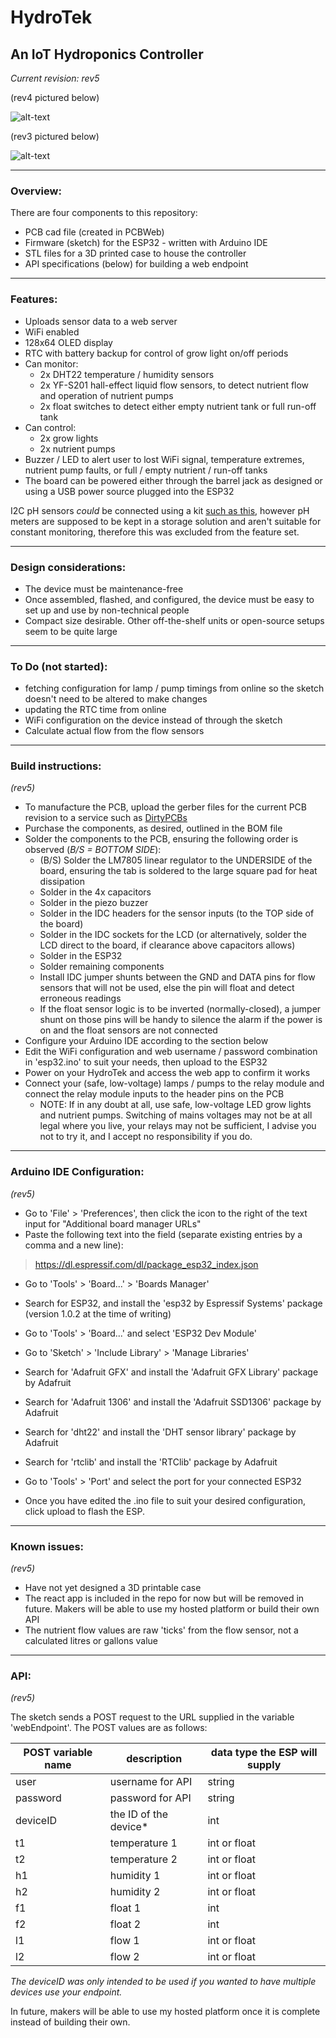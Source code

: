 # HydroTek
## An IoT Hydroponics Controller

*Current revision: rev5*

(rev4 pictured below)

![alt-text](https://i.imgur.com/RJYCEXgl.jpg "Image")

(rev3 pictured below)

![alt-text](https://i.imgur.com/qcLx93il.jpg "Image")

---

### Overview:

There are four components to this repository:
* PCB cad file (created in PCBWeb)
* Firmware (sketch) for the ESP32 - written with Arduino IDE
* STL files for a 3D printed case to house the controller
* API specifications (below) for building a web endpoint

---

### Features:

* Uploads sensor data to a web server
* WiFi enabled
* 128x64 OLED display
* RTC with battery backup for control of grow light on/off periods
* Can monitor:
  * 2x DHT22 temperature / humidity sensors
  * 2x YF-S201 hall-effect liquid flow sensors, to detect nutrient flow and operation of nutrient pumps
  * 2x float switches to detect either empty nutrient tank or full run-off tank
* Can control:
  * 2x grow lights
  * 2x nutrient pumps
* Buzzer / LED to alert user to lost WiFi signal, temperature extremes, nutrient pump faults, or full / empty nutrient / run-off tanks
* The board can be powered either through the barrel jack as designed or using a USB power source plugged into the ESP32

I2C pH sensors *could* be connected using a kit [such as this](https://www.sparkfun.com/products/10972), however pH meters are supposed to be kept in a storage solution and aren't suitable for constant monitoring, therefore this was excluded from the feature set.

---

### Design considerations:

* The device must be maintenance-free
* Once assembled, flashed, and configured, the device must be easy to set up and use by non-technical people
* Compact size desirable. Other off-the-shelf units or open-source setups seem to be quite large

---

### To Do (not started):

* fetching configuration for lamp / pump timings from online so the sketch doesn't need to be altered to make changes
* updating the RTC time from online
* WiFi configuration on the device instead of through the sketch
* Calculate actual flow from the flow sensors

---

### Build instructions:
*(rev5)*

* To manufacture the PCB, upload the gerber files for the current PCB revision to a service such as [DirtyPCBs](http://dirtypcbs.com/store/pcbs)
* Purchase the components, as desired, outlined in the BOM file
* Solder the components to the PCB, ensuring the following order is observed (*B/S = BOTTOM SIDE*):
  * (B/S) Solder the LM7805 linear regulator to the UNDERSIDE of the board, ensuring the tab is soldered to the large square pad for heat dissipation
  * Solder in the 4x capacitors
  * Solder in the piezo buzzer
  * Solder in the IDC headers for the sensor inputs (to the TOP side of the board)
  * Solder in the IDC sockets for the LCD (or alternatively, solder the LCD direct to the board, if clearance above capacitors allows)
  * Solder in the ESP32
  * Solder remaining components
  * Install IDC jumper shunts between the GND and DATA pins for flow sensors that will not be used, else the pin will float and detect erroneous readings
  * If the float sensor logic is to be inverted (normally-closed), a jumper shunt on those pins will be handy to silence the alarm if the power is on and the float sensors are not connected
* Configure your Arduino IDE according to the section below
* Edit the WiFi configuration and web username / password combination in 'esp32.ino' to suit your needs, then upload to the ESP32
* Power on your HydroTek and access the web app to confirm it works
* Connect your (safe, low-voltage) lamps / pumps to the relay module and connect the relay module inputs to the header pins on the PCB
  * NOTE: If in any doubt at all, use safe, low-voltage LED grow lights and nutrient pumps. Switching of mains voltages may not be at all legal where you live, your relays may not be sufficient, I advise you not to try it, and I accept no responsibility if you do.

---

### Arduino IDE Configuration:
*(rev5)*

* Go to 'File' > 'Preferences', then click the icon to the right of the text input for "Additional board manager URLs"
* Paste the following text into the field (separate existing entries by a comma and a new line):
> https://dl.espressif.com/dl/package_esp32_index.json
* Go to 'Tools' > 'Board...' > 'Boards Manager'
* Search for ESP32, and install the 'esp32 by Espressif Systems' package (version 1.0.2 at the time of writing)
* Go to 'Tools' > 'Board...' and select 'ESP32 Dev Module'
* Go to 'Sketch' > 'Include Library' > 'Manage Libraries'
* Search for 'Adafruit GFX' and install the 'Adafruit GFX Library' package by Adafruit
* Search for 'Adafruit 1306' and install the 'Adafruit SSD1306' package by Adafruit
* Search for 'dht22' and install the 'DHT sensor library' package by Adafruit
* Search for 'rtclib' and install the 'RTClib' package by Adafruit

* Go to 'Tools' > 'Port' and select the port for your connected ESP32
* Once you have edited the .ino file to suit your desired configuration, click upload to flash the ESP.

---

### Known issues:
*(rev5)*

* Have not yet designed a 3D printable case
* The react app is included in the repo for now but will be removed in future. Makers will be able to use my hosted platform or build their own API
* The nutrient flow values are raw 'ticks' from the flow sensor, not a calculated litres or gallons value

---

### API:
*(rev5)*

The sketch sends a POST request to the URL supplied in the variable 'webEndpoint'. The POST values are as follows:

| POST variable name | description | data type the ESP will supply |
| --- | --- | --- |
| user | username for API | string |
| password | password for API | string |
| deviceID | the ID of the device* | int |
| t1 | temperature 1 | int or float |
| t2 | temperature 2 | int or float |
| h1 | humidity 1 | int or float |
| h2 | humidity 2 | int or float |
| f1 | float 1 | int |
| f2 | float 2 | int |
| l1 | flow 1 | int or float |
| l2 | flow 2 | int or float |

*The deviceID was only intended to be used if you wanted to have multiple devices use your endpoint.*

In future, makers will be able to use my hosted platform once it is complete instead of building their own.
